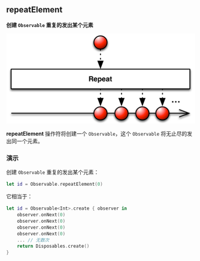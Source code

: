 ## repeatElement

**创建 `Observable` 重复的发出某个元素**

![](/assets/Operator/Operators/repeatElement.png)

**repeatElement** 操作符将创建一个 `Observable`，这个 `Observable` 将无止尽的发出同一个元素。

### 演示

创建 `Observable` 重复的发出某个元素：

```swift
let id = Observable.repeatElement(0)
```

它相当于：

```swift
let id = Observable<Int>.create { observer in
    observer.onNext(0)
    observer.onNext(0)
    observer.onNext(0)
    observer.onNext(0)
    ... // 无数次
    return Disposables.create()
}
```
